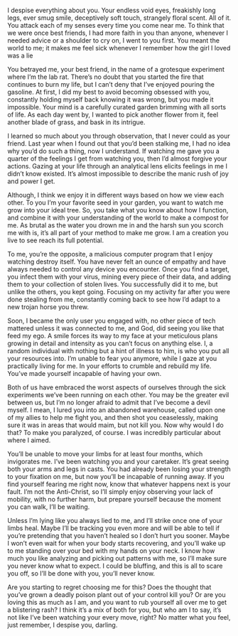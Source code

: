 I despise everything about you. Your endless void eyes, freakishly long legs, ever smug smile, deceptively soft touch, strangely floral scent. All of it. You attack each of my senses every time you come near me. To think that we were once best friends, I had more faith in you than anyone, whenever I needed advice or a shoulder to cry on, I went to you first. You meant the world to me; it makes me feel sick whenever I remember how the girl I loved was a lie 

You betrayed me, your best friend, in the name of a grotesque experiment where I’m the lab rat. There’s no doubt that you started the fire that continues to burn my life, but I can’t deny that I’ve enjoyed pouring the gasoline. At first, I did my best to avoid becoming obsessed with you, constantly holding myself back knowing it was wrong, but you made it impossible. Your mind is a carefully curated garden brimming with all sorts of life. As each day went by, I wanted to pick another flower from it, feel another blade of grass, and bask in its intrigue. 

I learned so much about you through observation, that I never could as your friend. Last year when I found out that you’d been stalking me, I had no idea why you’d do such a thing, now I understand. If watching me gave you a quarter of the feelings I get from watching you, then I’d almost forgive your actions. Gazing at your life through an analytical lens elicits feelings in me I didn’t know existed. It’s almost impossible to describe the manic rush of joy and power I get. 

Although, I think we enjoy it in different ways based on how we view each other. To you I’m your favorite seed in your garden, you want to watch me grow into your ideal tree. So, you take what you know about how I function, and combine it with your understanding of the world to make a compost for me. As brutal as the water you drown me in and the harsh sun you scorch me with is, it’s all part of your method to make me grow. I am a creation you live to see reach its full potential.  

To me, you’re the opposite, a malicious computer program that I enjoy watching destroy itself. You have never felt an ounce of empathy and have always needed to control any device you encounter. Once you find a target, you infect them with your virus, mining every piece of their data, and adding them to your collection of stolen lives. You successfully did it to me, but unlike the others, you kept going. Focusing on my activity far after you were done stealing from me, constantly coming back to see how I’d adapt to a new trojan horse you threw.  

Soon, I became the only user you engaged with, no other piece of tech mattered unless it was connected to me, and God, did seeing you like that feed my ego. A smile forces its way to my face at your meticulous plans growing in detail and intensity as you can’t focus on anything else. I, a random individual with nothing but a hint of illness to him, is who you put all your resources into. I’m unable to fear you anymore, while I gaze at you practically living for me. In your efforts to crumble and rebuild my life. You’ve made yourself incapable of having your own.  

Both of us have embraced the worst aspects of ourselves through the sick experiments we’ve been running on each other. You may be the greater evil between us, but I’m no longer afraid to admit that I’ve become a devil myself. I mean, I lured you into an abandoned warehouse, called upon one of my allies to help me fight you, and then shot you ceaselessly, making sure it was in areas that would maim, but not kill you. Now why would I do that? To make you paralyzed, of course. I was incredibly particular about where I aimed.  

You’ll be unable to move your limbs for at least four months, which invigorates me. I’ve been watching you and your caretaker. It’s great seeing both your arms and legs in casts. You had already been losing your strength to your fixation on me, but now you’ll be incapable of running away. If you find yourself fearing me right now, know that whatever happens next is your fault. I’m not the Anti-Christ, so I’ll simply enjoy observing your lack of mobility, with no further harm, but prepare yourself because the moment you can walk, I’ll be waiting.  

Unless I’m lying like you always lied to me, and I’ll strike once one of your limbs heal. Maybe I’ll be tracking you even more and will be able to tell if you’re pretending that you haven’t healed so I don’t hurt you sooner. Maybe I won’t even wait for when your body starts recovering, and you’ll wake up to me standing over your bed with my hands on your neck. I know how much you like analyzing and picking out patterns with me, so I’ll make sure you never know what to expect. I could be bluffing, and this is all to scare you off, so I’ll be done with you, you’ll never know. 

Are you starting to regret choosing me for this? Does the thought that you’ve grown a deadly poison plant out of your control kill you? Or are you loving this as much as I am, and you want to rub yourself all over me to get a blistering rash? I think it’s a mix of both for you, but who am I to say, it’s not like I’ve been watching your every move, right? No matter what you feel, just remember, I despise you, darling. 